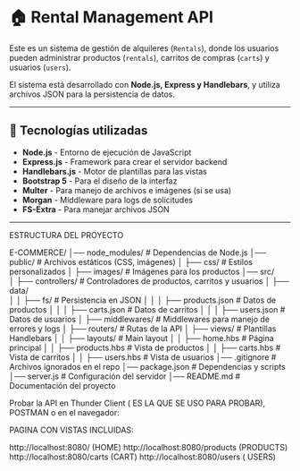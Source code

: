 # 🏠 Rental Management API

Este es un sistema de gestión de alquileres (`Rentals`), donde los usuarios pueden administrar productos (`rentals`), carritos de compras (`carts`) y usuarios (`users`). 

El sistema está desarrollado con **Node.js, Express y Handlebars**, y utiliza archivos JSON para la persistencia de datos.

---

## 📌 Tecnologías utilizadas
- **Node.js** - Entorno de ejecución de JavaScript
- **Express.js** - Framework para crear el servidor backend
- **Handlebars.js** - Motor de plantillas para las vistas
- **Bootstrap 5** - Para el diseño de la interfaz
- **Multer** - Para manejo de archivos e imágenes (si se usa)
- **Morgan** - Middleware para logs de solicitudes
- **FS-Extra** - Para manejar archivos JSON

---

ESTRUCTURA DEL PROYECTO

E-COMMERCE/
│── node_modules/             # Dependencias de Node.js
│── public/                   # Archivos estáticos (CSS, imágenes)
│   ├── css/                  # Estilos personalizados
│   ├── images/               # Imágenes para los productos
│── src/                      
│   ├── controllers/          # Controladores de productos, carritos y usuarios
│   ├── data/                 
│   │   ├── fs/               # Persistencia en JSON
│   │   │   ├── products.json # Datos de productos
│   │   │   ├── carts.json    # Datos de carritos
│   │   │   ├── users.json    # Datos de usuarios
│   ├── middlewares/          # Middlewares para manejo de errores y logs
│   ├── routers/              # Rutas de la API
│   ├── views/                # Plantillas Handlebars
│   │   ├── layouts/          # Main layout
│   │   ├── home.hbs          # Página principal
│   │   ├── products.hbs      # Vista de productos
│   │   ├── carts.hbs         # Vista de carritos
│   │   ├── users.hbs         # Vista de usuarios
│── .gitignore                # Archivos ignorados en el repo
│── package.json              # Dependencias y scripts
│── server.js                 # Configuración del servidor
│── README.md                 # Documentación del proyecto




Probar la API en Thunder Client ( ES LA QUE SE USO PARA PROBAR), POSTMAN o en el navegador:






PAGINA CON VISTAS INCLUIDAS: 

http://localhost:8080/ (HOME)
http://localhost:8080/products (PRODUCTS)
http://localhost:8080/carts (CART)
http://localhost:8080/users ( USERS)